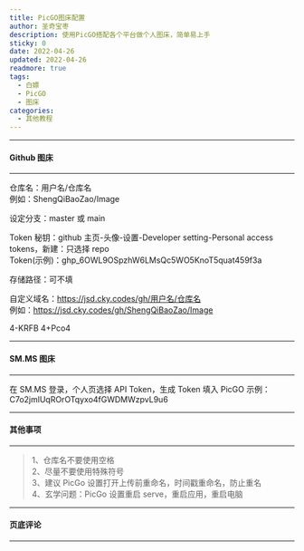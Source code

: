 ```yaml
---
title: PicGO图床配置
author: 圣奇宝枣
description: 使用PicGO搭配各个平台做个人图床，简单易上手
sticky: 0
date: 2022-04-26
updated: 2022-04-26
readmore: true
tags:
  - 白嫖
  - PicGO
  - 图床
categories:
  - 其他教程
---
```


---

#### **Github 图床**

---

仓库名：用户名/仓库名  
例如：ShengQiBaoZao/Image

设定分支：master 或 main

Token 秘钥：github 主页-头像-设置-Developer setting-Personal access tokens，新建：只选择 repo  
Token(示例)：ghp_6OWL9OSpzhW6LMsQc5WO5KnoT5quat459f3a

<!-- more -->

存储路径：可不填

自定义域名：https://jsd.cky.codes/gh/用户名/仓库名  
例如：https://jsd.cky.codes/gh/ShengQiBaoZao/Image

4-KRFB
4+Pco4

---

#### **SM.MS 图床**

---

在 SM.MS 登录，个人页选择 API Token，生成 Token 填入 PicGO
示例：C7o2jmlUqROrOTqyxo4fGWDMWzpvL9u6

---

#### **其他事项**

---

<div class="danger">

> 1、仓库名不要使用空格  
> 2、尽量不要使用特殊符号  
> 3、建议 PicGo 设置打开上传前重命名，时间戳重命名，防止重名  
> 4、玄学问题：PicGo 设置重启 serve，重启应用，重启电脑

</div>

---

#### **页底评论**

---
